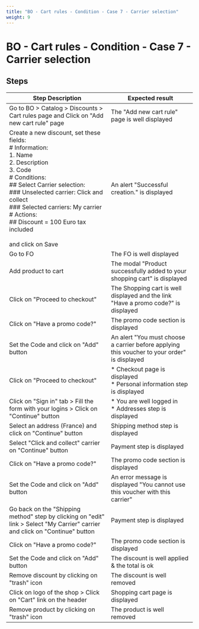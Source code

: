 ```yaml
---
title: "BO - Cart rules - Condition - Case 7 - Carrier selection"
weight: 9
---
```


# BO - Cart rules - Condition - Case 7 - Carrier selection
## Steps
| Step Description | Expected result |
| ----- | ----- |
| Go to BO > Catalog > Discounts > Cart rules page and Click on "Add new cart rule" page | The "Add new cart rule" page is well displayed |
| Create a new discount, set these fields:<br> # Information:<br>1. Name<br>2. Description<br>3. Code<br> # Conditions:<br> ## Select Carrier selection:<br> ### Unselected carrier: Click and collect<br> ### Selected carriers: My carrier<br> # Actions:<br> ## Discount = 100 Euro tax included<br><br>and click on Save | An alert "Successful creation." is displayed |
| Go to FO | The FO is well displayed |
| Add product to cart | The modal "Product successfully added to your shopping cart" is displayed |
| Click on "Proceed to checkout" | The Shopping cart is well displayed and the link "Have a promo code?" is displayed |
| Click on "Have a promo code?" | The promo code section is displayed |
| Set the Code and click on "Add" button | An alert "You must choose a carrier before applying this voucher to your order" is displayed |
| Click on "Proceed to checkout" | * Checkout page is displayed<br> * Personal information step is displayed |
| Click on "Sign in" tab > Fill the form with your logins > Click on "Continue" button | * You are well logged in<br> * Addresses step is displayed |
| Select an address (France) and click on "Continue" button | Shipping method step is displayed |
| Select "Click and collect" carrier on "Continue" button | Payment step is displayed |
| Click on "Have a promo code?" | The promo code section is displayed |
| Set the Code and click on "Add" button | An error message is displayed "You cannot use this voucher with this carrier" |
| Go back on the "Shipping method" step by clicking on "edit" link > Select "My Carrier" carrier and click on "Continue" button | Payment step is displayed |
| Click on "Have a promo code?" | The promo code section is displayed |
| Set the Code and click on "Add" button | The discount is well applied & the total is ok |
| Remove discount by clicking on "trash" icon | The discount is well removed |
| Click on logo of the shop > Click on "Cart" link on the header | Shopping cart page is displayed |
| Remove product by clicking on "trash" icon | The product is well removed |
